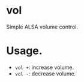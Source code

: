 # vol
Simple ALSA volume control.

# Usage.
- `vol +`: increase volume.
- `vol -`: decrease volume.
